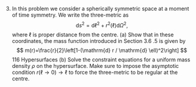
3. In this problem we consider a spherically symmetric space at a moment of time symmetry. We write the three-metric as
$$
\mathrm{d} s^2=\mathrm{d} \ell^2+r^2(\ell) \mathrm{d} \Omega^2,
$$
where $\ell$ is proper distance from the centre.
(a) Show that in these coordinates, the mass function introduced in Section 3.6 .5 is given by
$$
m(r)=\frac{r}{2}\left[1-(\mathrm{d} r / \mathrm{d} \ell)^2\right]
$$
116
Hypersurfaces
(b) Solve the constraint equations for a uniform mass density $\rho$ on the hypersurface. Make sure to impose the asymptotic condition $r(\ell \rightarrow 0) \rightarrow \ell$ to force the three-metric to be regular at the centre.

